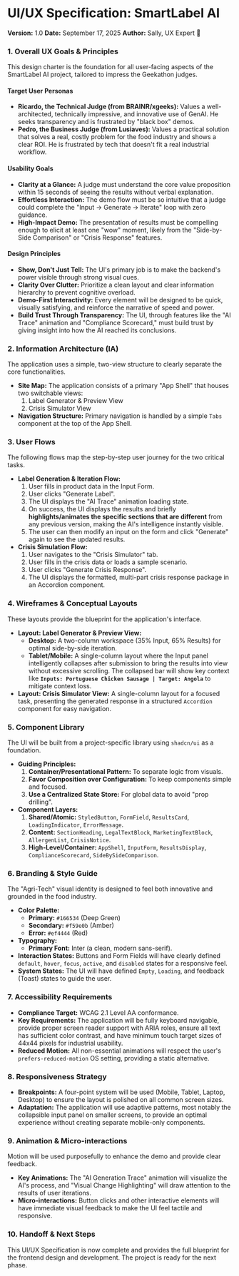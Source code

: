 # **UI/UX Specification: SmartLabel AI**

**Version:** 1.0
**Date:** September 17, 2025
**Author:** Sally, UX Expert 🎨

### **1. Overall UX Goals & Principles**

This design charter is the foundation for all user-facing aspects of the SmartLabel AI project, tailored to impress the Geekathon judges.

#### **Target User Personas**

* **Ricardo, the Technical Judge (from BRAINR/xgeeks):** Values a well-architected, technically impressive, and innovative use of GenAI. He seeks transparency and is frustrated by "black box" demos.
* **Pedro, the Business Judge (from Lusiaves):** Values a practical solution that solves a real, costly problem for the food industry and shows a clear ROI. He is frustrated by tech that doesn't fit a real industrial workflow.

#### **Usability Goals**

* **Clarity at a Glance:** A judge must understand the core value proposition within 15 seconds of seeing the results without verbal explanation.
* **Effortless Interaction:** The demo flow must be so intuitive that a judge could complete the "Input -> Generate -> Iterate" loop with zero guidance.
* **High-Impact Demo:** The presentation of results must be compelling enough to elicit at least one "wow" moment, likely from the "Side-by-Side Comparison" or "Crisis Response" features.

#### **Design Principles**

* **Show, Don't Just Tell:** The UI's primary job is to make the backend's power visible through strong visual cues.
* **Clarity Over Clutter:** Prioritize a clean layout and clear information hierarchy to prevent cognitive overload.
* **Demo-First Interactivity:** Every element will be designed to be quick, visually satisfying, and reinforce the narrative of speed and power.
* **Build Trust Through Transparency:** The UI, through features like the "AI Trace" animation and "Compliance Scorecard," must build trust by giving insight into how the AI reached its conclusions.

### **2. Information Architecture (IA)**

The application uses a simple, two-view structure to clearly separate the core functionalities.

* **Site Map:** The application consists of a primary "App Shell" that houses two switchable views:
    1.  Label Generator & Preview View
    2.  Crisis Simulator View
* **Navigation Structure:** Primary navigation is handled by a simple `Tabs` component at the top of the App Shell.

### **3. User Flows**

The following flows map the step-by-step user journey for the two critical tasks.

* **Label Generation & Iteration Flow:**
    1.  User fills in product data in the Input Form.
    2.  User clicks "Generate Label".
    3.  The UI displays the "AI Trace" animation loading state.
    4.  On success, the UI displays the results and briefly **highlights/animates the specific sections that are different** from any previous version, making the AI's intelligence instantly visible.
    5.  The user can then modify an input on the form and click "Generate" again to see the updated results.
* **Crisis Simulation Flow:**
    1.  User navigates to the "Crisis Simulator" tab.
    2.  User fills in the crisis data or loads a sample scenario.
    3.  User clicks "Generate Crisis Response".
    4.  The UI displays the formatted, multi-part crisis response package in an Accordion component.

### **4. Wireframes & Conceptual Layouts**

These layouts provide the blueprint for the application's interface.

* **Layout: Label Generator & Preview View:**
    * **Desktop:** A two-column workspace (35% Input, 65% Results) for optimal side-by-side iteration.
    * **Tablet/Mobile:** A single-column layout where the Input panel intelligently collapses after submission to bring the results into view without excessive scrolling. The collapsed bar will show key context like **`Inputs: Portuguese Chicken Sausage | Target: Angola`** to mitigate context loss.
* **Layout: Crisis Simulator View:** A single-column layout for a focused task, presenting the generated response in a structured `Accordion` component for easy navigation.

### **5. Component Library**

The UI will be built from a project-specific library using `shadcn/ui` as a foundation.

* **Guiding Principles:**
    1.  **Container/Presentational Pattern:** To separate logic from visuals.
    2.  **Favor Composition over Configuration:** To keep components simple and focused.
    3.  **Use a Centralized State Store:** For global data to avoid "prop drilling".
* **Component Layers:**
    1.  **Shared/Atomic:** `StyledButton`, `FormField`, `ResultsCard`, `LoadingIndicator`, `ErrorMessage`.
    2.  **Content:** `SectionHeading`, `LegalTextBlock`, `MarketingTextBlock`, `AllergenList`, `CrisisNotice`.
    3.  **High-Level/Container:** `AppShell`, `InputForm`, `ResultsDisplay`, `ComplianceScorecard`, `SideBySideComparison`.

### **6. Branding & Style Guide**

The "Agri-Tech" visual identity is designed to feel both innovative and grounded in the food industry.

* **Color Palette:**
    * **Primary:** `#166534` (Deep Green)
    * **Secondary:** `#f59e0b` (Amber)
    * **Error:** `#ef4444` (Red)
* **Typography:**
    * **Primary Font:** Inter (a clean, modern sans-serif).
* **Interaction States:** Buttons and Form Fields will have clearly defined `default`, `hover`, `focus`, `active`, and `disabled` states for a responsive feel.
* **System States:** The UI will have defined `Empty`, `Loading`, and feedback (Toast) states to guide the user.

### **7. Accessibility Requirements**

* **Compliance Target:** WCAG 2.1 Level AA conformance.
* **Key Requirements:** The application will be fully keyboard navigable, provide proper screen reader support with ARIA roles, ensure all text has sufficient color contrast, and have minimum touch target sizes of 44x44 pixels for industrial usability.
* **Reduced Motion:** All non-essential animations will respect the user's `prefers-reduced-motion` OS setting, providing a static alternative.

### **8. Responsiveness Strategy**

* **Breakpoints:** A four-point system will be used (Mobile, Tablet, Laptop, Desktop) to ensure the layout is polished on all common screen sizes.
* **Adaptation:** The application will use adaptive patterns, most notably the collapsible input panel on smaller screens, to provide an optimal experience without creating separate mobile-only components.

### **9. Animation & Micro-interactions**

Motion will be used purposefully to enhance the demo and provide clear feedback.

* **Key Animations:** The "AI Generation Trace" animation will visualize the AI's process, and "Visual Change Highlighting" will draw attention to the results of user iterations.
* **Micro-interactions:** Button clicks and other interactive elements will have immediate visual feedback to make the UI feel tactile and responsive.

### **10. Handoff & Next Steps**

This UI/UX Specification is now complete and provides the full blueprint for the frontend design and development. The project is ready for the next phase.
